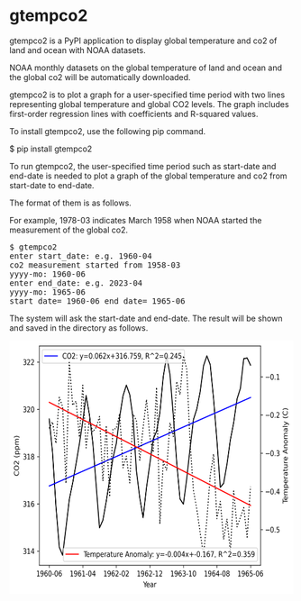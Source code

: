 # gtempco2

gtempco2 is a PyPI application to display global temperature and co2 of land and ocean with NOAA datasets.

NOAA monthly datasets on the global temperature of land and ocean and the global co2 will be automatically downloaded. 

gtempco2 is to plot a graph for a user-specified time period with two lines representing global temperature and global CO2 levels. The graph includes first-order regression lines with coefficients and R-squared values.

To install gtempco2, use the following pip command.

$ pip install gtempco2

To run gtempco2, the user-specified time period such as start-date and end-date is needed to plot a graph of the global temperature and co2 from start-date to end-date. 

The format of them is as follows.

For example, 1978-03 indicates March 1958 when NOAA started the measurement of the global co2.

<pre>
$ gtempco2
enter start_date: e.g. 1960-04
co2 measurement started from 1958-03
yyyy-mo: 1960-06
enter end_date: e.g. 2023-04
yyyy-mo: 1965-06
start_date= 1960-06 end_date= 1965-06
</pre>

The system will ask the start-date and end-date. The result will be shown and saved in the directory as follows.

<img src='https://github.com/ytakefuji/gtempco2/raw/main/1960-06_1965-06.png' height=450 width=600>

